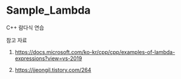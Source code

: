 # Sample_Lambda
C++ 람다식 연습 



참고 자료

1) https://docs.microsoft.com/ko-kr/cpp/cpp/examples-of-lambda-expressions?view=vs-2019

2) https://jjeongil.tistory.com/264
